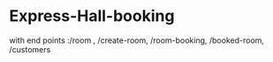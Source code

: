 # Express-Hall-booking

with end points :/room , /create-room, /room-booking, /booked-room, /customers
